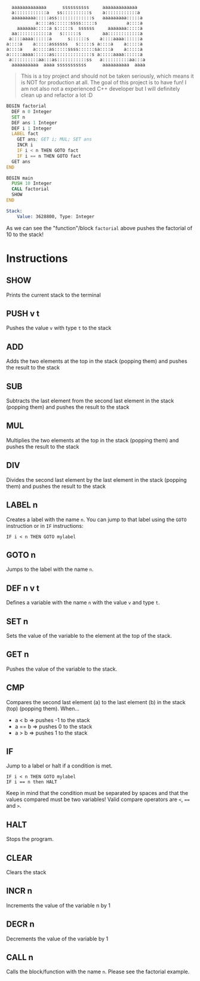 ```
  aaaaaaaaaaaaa      ssssssssss     aaaaaaaaaaaaa   
  a::::::::::::a   ss::::::::::s    a::::::::::::a  
  aaaaaaaaa:::::ass:::::::::::::s   aaaaaaaaa:::::a 
           a::::as::::::ssss:::::s           a::::a 
    aaaaaaa:::::a s:::::s  ssssss     aaaaaaa:::::a 
  aa::::::::::::a   s::::::s        aa::::::::::::a 
 a::::aaaa::::::a      s::::::s    a::::aaaa::::::a 
a::::a    a:::::assssss   s:::::s a::::a    a:::::a 
a::::a    a:::::as:::::ssss::::::sa::::a    a:::::a 
a:::::aaaa::::::as::::::::::::::s a:::::aaaa::::::a 
 a::::::::::aa:::as:::::::::::ss   a::::::::::aa:::a
  aaaaaaaaaa  aaaa sssssssssss      aaaaaaaaaa  aaaa
```
> This is a toy project and should not be taken seriously, which means it is NOT for production at all. The goal of this project is to have fun!
> I am not also not a experienced C++ developer but I will definitely clean up and refactor a lot :D

```asm
BEGIN factorial
  DEF n 0 Integer
  SET n
  DEF ans 1 Integer
  DEF i 1 Integer
  LABEL fact
    GET ans; GET i; MUL; SET ans
    INCR i
    IF i < n THEN GOTO fact
    IF i == n THEN GOTO fact
  GET ans
END

BEGIN main
  PUSH 10 Integer
  CALL factorial
  SHOW
END
```
```asm
Stack:
    Value: 3628800, Type: Integer
```
As we can see the "function"/block `factorial` above pushes the factorial of 10 to the stack!

# Instructions
## SHOW
Prints the current stack to the terminal

## PUSH v t
Pushes the value `v` with type `t` to the stack

## ADD
Adds the two elements at the top in the stack (popping them)
and pushes the result to the stack

## SUB
Subtracts the last element from the second last element in the stack (popping them)
and pushes the result to the stack

## MUL 
Multiplies the two elements at the top in the stack (popping them)
and pushes the result to the stack

## DIV
Divides the second last element by the last element in the stack (popping them)
and pushes the result to the stack

## LABEL n 
Creates a label with the name `n`. You can jump to that
label using the `GOTO` instruction or in `IF` instructions:
```
IF i < n THEN GOTO mylabel
```

## GOTO n
Jumps to the label with the name `n`. 

## DEF n v t
Defines a variable with the name `n` with the value `v` and type `t`.

## SET n
Sets the value of the variable to the element at the top of the stack.

## GET n
Pushes the value of the variable to the stack.

## CMP
Compares the second last element (a) to the last element (b) in the stack (top) (popping them).
When...
  - a < b  => pushes -1 to the stack
  - a == b => pushes  0 to the stack
  - a > b  => pushes  1 to the stack

## IF
Jump to a label or halt if a condition is met.
```
IF i < n THEN GOTO mylabel
IF i == n then HALT
```
Keep in mind that the condition must be separated by spaces and that the values
compared must be two variables! Valid compare operators are `<`, `==` and `>`.

## HALT
Stops the program. 

## CLEAR
Clears the stack

## INCR n
Increments the value of the variable n by 1

## DECR n
Decrements the value of the variable by 1

## CALL n
Calls the block/function with the name `n`. Please see the factorial example.
